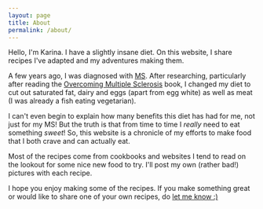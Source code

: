 ```yaml
---
layout: page
title: About
permalink: /about/
---
```


Hello, I'm Karina. I have a slightly insane diet. On this website, I share
recipes I've adapted and my adventures making them.

A few years ago, I was diagnosed with [MS][]. After researching, particularly
after reading the [Overcoming Multiple Sclerosis][] book, I changed my diet
to cut out saturated fat, dairy and eggs (apart from egg white) as well as
meat (I was already a fish eating vegetarian).

I can't even begin to explain how many benefits this diet has had for me,
not just for my MS! But the truth is that from time to time I *really*
need to eat something *sweet*! So, this website is a chronicle of my efforts
to make food that I both crave and can actually eat.

Most of the recipes come from cookbooks and websites I tend to read on the
lookout for some nice new food to try. I'll post my own (rather bad!) pictures
with each recipe.

I hope you enjoy making some of the recipes. If you make something great or would like to share one of your own recipes, do [let me know :)][]

[Overcoming Multiple Sclerosis]: http://www.overcomingmultiplesclerosis.org/book/
[MS]: http://www.mssociety.org.uk/what-is-ms
[let me know :)]: /contribute